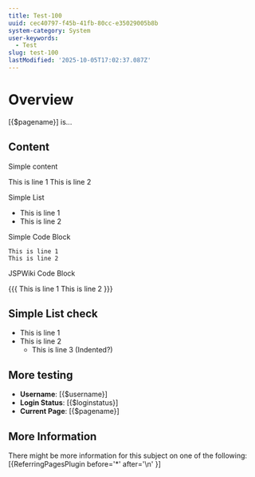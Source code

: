 ```yaml
---
title: Test-100
uuid: cec40797-f45b-41fb-80cc-e35029005b8b
system-category: System
user-keywords:
  - Test
slug: test-100
lastModified: '2025-10-05T17:02:37.087Z'
---
```

# Overview

[{$pagename}] is...

## Content


Simple content

This is line 1
This is line 2

Simple List
- This is line 1
- This is line 2

Simple Code Block

``` text
This is line 1
This is line 2
```

JSPWiki Code Block

{{{
This is line 1
This is line 2
}}}


## Simple List check

- This is line 1
- This is line 2
  - This is line 3 (Indented?)


## More testing
- **Username**: [{$username}]
- **Login Status**: [{$loginstatus}]
- **Current Page**: [{$pagename}]

## More Information

There might be more information for this subject on one of the following:
[{ReferringPagesPlugin before='*' after='\n' }]
